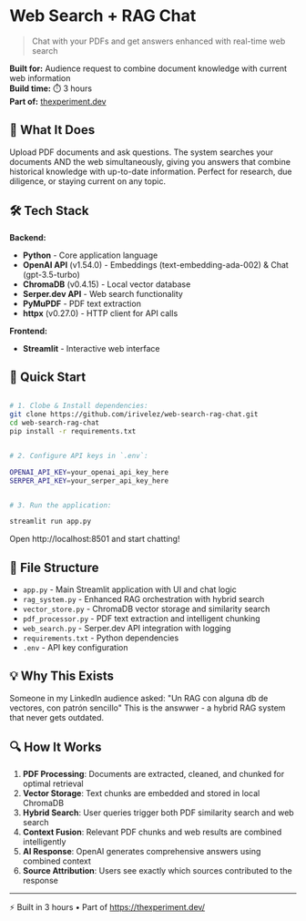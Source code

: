 # Web Search + RAG Chat

> Chat with your PDFs and get answers enhanced with real-time web search

**Built for:** Audience request to combine document knowledge with current web information                            
**Build time:** ⏱️ 3 hours  
**Part of:** [thexperiment.dev](https://thexperiment.dev)

## 🎯 What It Does

Upload PDF documents and ask questions. The system searches your documents AND the web simultaneously, giving you answers that combine historical knowledge with up-to-date information. 
Perfect for research, due diligence, or staying current on any topic.

## 🛠️ Tech Stack

**Backend:**
- **Python** - Core application language
- **OpenAI API** (v1.54.0) - Embeddings (text-embedding-ada-002) & Chat (gpt-3.5-turbo)
- **ChromaDB** (v0.4.15) - Local vector database
- **Serper.dev API** - Web search functionality
- **PyMuPDF** - PDF text extraction
- **httpx** (v0.27.0) - HTTP client for API calls

**Frontend:**
- **Streamlit** - Interactive web interface

## 🚀 Quick Start

```bash

# 1. Clobe & Install dependencies:
git clone https://github.com/irivelez/web-search-rag-chat.git
cd web-search-rag-chat
pip install -r requirements.txt


# 2. Configure API keys in `.env`:

OPENAI_API_KEY=your_openai_api_key_here
SERPER_API_KEY=your_serper_api_key_here


# 3. Run the application:

streamlit run app.py
```

Open http://localhost:8501 and start chatting!


## 📁 File Structure

- `app.py` - Main Streamlit application with UI and chat logic
- `rag_system.py` - Enhanced RAG orchestration with hybrid search
- `vector_store.py` - ChromaDB vector storage and similarity search
- `pdf_processor.py` - PDF text extraction and intelligent chunking
- `web_search.py` - Serper.dev API integration with logging
- `requirements.txt` - Python dependencies
- `.env` - API key configuration

## 💡 Why This Exists
Someone in my LinkedIn audience asked: "Un RAG con alguna db de vectores, con patrón sencillo" This is the answwer - a hybrid RAG system that never gets outdated.

## 🔍 How It Works

1. **PDF Processing**: Documents are extracted, cleaned, and chunked for optimal retrieval
2. **Vector Storage**: Text chunks are embedded and stored in local ChromaDB
3. **Hybrid Search**: User queries trigger both PDF similarity search and web search
4. **Context Fusion**: Relevant PDF chunks and web results are combined intelligently
5. **AI Response**: OpenAI generates comprehensive answers using combined context
6. **Source Attribution**: Users see exactly which sources contributed to the response

---
⚡️ Built in 3 hours • Part of https://thexperiment.dev/

